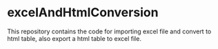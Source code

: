 # excelAndHtmlConversion
This repository contains the code for importing excel file and convert to html table, also export a html table to excel file.
